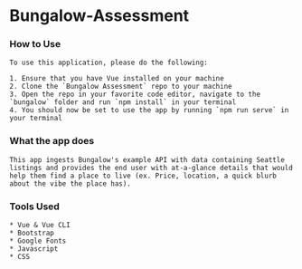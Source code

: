 # Bungalow-Assessment

### How to Use
    To use this application, please do the following: 

    1. Ensure that you have Vue installed on your machine 
    2. Clone the `Bungalow Assessment` repo to your machine 
    3. Open the repo in your favorite code editor, navigate to the `bungalow` folder and run `npm install` in your terminal
    4. You should now be set to use the app by running `npm run serve` in your terminal

### What the app does

    This app ingests Bungalow's example API with data containing Seattle listings and provides the end user with at-a-glance details that would help them find a place to live (ex. Price, location, a quick blurb about the vibe the place has).

### Tools Used

    * Vue & Vue CLI
    * Bootstrap 
    * Google Fonts
    * Javascript 
    * CSS 

